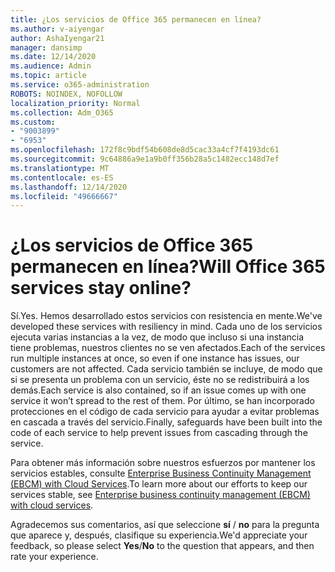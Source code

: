 ```yaml
---
title: ¿Los servicios de Office 365 permanecen en línea?
ms.author: v-aiyengar
author: AshaIyengar21
manager: dansimp
ms.date: 12/14/2020
ms.audience: Admin
ms.topic: article
ms.service: o365-administration
ROBOTS: NOINDEX, NOFOLLOW
localization_priority: Normal
ms.collection: Adm_O365
ms.custom:
- "9003899"
- "6953"
ms.openlocfilehash: 172f8c9bdf54b608de8d5cac33a4cf7f4193dc61
ms.sourcegitcommit: 9c64886a9e1a9b0ff356b28a5c1482ecc148d7ef
ms.translationtype: MT
ms.contentlocale: es-ES
ms.lasthandoff: 12/14/2020
ms.locfileid: "49666667"
---
```

# <a name="will-office-365-services-stay-online"></a><span data-ttu-id="1d11c-102">¿Los servicios de Office 365 permanecen en línea?</span><span class="sxs-lookup"><span data-stu-id="1d11c-102">Will Office 365 services stay online?</span></span>

<span data-ttu-id="1d11c-103">Sí.</span><span class="sxs-lookup"><span data-stu-id="1d11c-103">Yes.</span></span> <span data-ttu-id="1d11c-104">Hemos desarrollado estos servicios con resistencia en mente.</span><span class="sxs-lookup"><span data-stu-id="1d11c-104">We've developed these services with resiliency in mind.</span></span> <span data-ttu-id="1d11c-105">Cada uno de los servicios ejecuta varias instancias a la vez, de modo que incluso si una instancia tiene problemas, nuestros clientes no se ven afectados.</span><span class="sxs-lookup"><span data-stu-id="1d11c-105">Each of the services run multiple instances at once, so even if one instance has issues, our customers are not affected.</span></span> <span data-ttu-id="1d11c-106">Cada servicio también se incluye, de modo que si se presenta un problema con un servicio, éste no se redistribuirá a los demás.</span><span class="sxs-lookup"><span data-stu-id="1d11c-106">Each service is also contained, so if an issue comes up with one service it won’t spread to the rest of them.</span></span> <span data-ttu-id="1d11c-107">Por último, se han incorporado protecciones en el código de cada servicio para ayudar a evitar problemas en cascada a través del servicio.</span><span class="sxs-lookup"><span data-stu-id="1d11c-107">Finally, safeguards have been built into the code of each service to help prevent issues from cascading through the service.</span></span>

<span data-ttu-id="1d11c-108">Para obtener más información sobre nuestros esfuerzos por mantener los servicios estables, consulte [Enterprise Business Continuity Management (EBCM) with Cloud Services](https://go.microsoft.com/fwlink/?linkid=2124377).</span><span class="sxs-lookup"><span data-stu-id="1d11c-108">To learn more about our efforts to keep our services stable, see [Enterprise business continuity management (EBCM) with cloud services](https://go.microsoft.com/fwlink/?linkid=2124377).</span></span>

<span data-ttu-id="1d11c-109">Agradecemos sus comentarios, así que seleccione **sí** / **no** para la pregunta que aparece y, después, clasifique su experiencia.</span><span class="sxs-lookup"><span data-stu-id="1d11c-109">We'd appreciate your feedback, so please select **Yes**/**No** to the question that appears, and then rate your experience.</span></span>